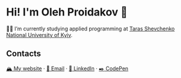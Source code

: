 # Hi! I'm Oleh Proidakov :vulcan_salute:

:man_student: I’m currently studying applied programming at [Taras Shevchenko National University of Kyiv](https://www.univ.kiev.ua/en/).

## Contacts

[:mountain_snow: My website](https://godhermit.github.io/) · [:e-mail: Email](mailto:oleh.proidakov@gmail.com) · [:briefcase: LinkedIn](https://www.linkedin.com/in/oleh-proidakov/) · [:black_nib: CodePen](https://codepen.io/GodHermit)
